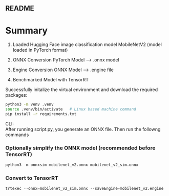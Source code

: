 ## README ##

# Summary #

1. Loaded Hugging Face image classification model
	MobileNetV2 (model loaded in PyTorch format) 
	
2. ONNX Conversion 
	PyTorch Model --> .onnx model 

3. Engine Conversion
	ONNX Model --> .engine file
	
4. Benchmarked Model with TensorRT


Successfully initalize the virtual environment and download the required packages:
```bash
python3 -m venv .venv
source .venv/bin/activate 	# Linux based machine command
pip install -r requirements.txt
```

CLI:  
After running script.py, you generate an ONNX file. Then run the followng commands

### Optionally simplify the ONNX model (recommended before TensorRT)  
```python
python3 -m onnxsim mobilenet_v2.onnx mobilenet_v2_sim.onnx
```

### Convert to TensorRT    
```python
trtexec --onnx=mobilenet_v2_sim.onnx --saveEngine=mobilenet_v2.engine
```
